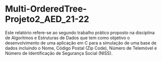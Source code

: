 # Multi-OrderedTree-Projeto2_AED_21-22
Este relatório refere-se ao segundo trabalho prático proposto na disciplina de Algoritmos  e Estruturas de Dados que tem como objetivo o desenvolvimento de uma aplicação em C para a simulação de uma base de dados incluindo o Nome, Código Postal (Zip Code), Número de Telemóvel e Número de Identificação de Segurança Social (NISS).
